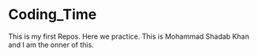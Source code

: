 # Coding_Time
This is my first Repos. Here we practice. 
This is Mohammad Shadab Khan and I am the onner of this.

